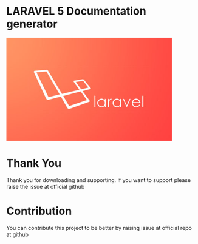 # LARAVEL 5 Documentation generator
![Laravel](images/cover_image.jpg)

# Thank You
Thank you for downloading and supporting. If you want to support please raise the issue at official github

# Contribution
You can contribute this project to be better by raising issue at official repo at github













